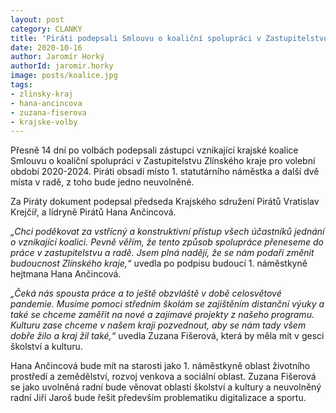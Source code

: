```yaml
---
layout: post
category: CLANKY
title: 'Piráti podepsali Smlouvu o koaliční spolupráci v Zastupitelstvu Zlínského kraje pro volební období 2020–2024'
date: 2020-10-16
author: Jaromír Horký
authorId: jaromir.horky
image: posts/koalice.jpg
tags: 
- zlinsky-kraj
- hana-ancincova
- zuzana-fiserova
- krajske-volby
---
```

Přesně 14 dní po volbách podepsali zástupci vznikající krajské koalice Smlouvu o koaliční spolupráci v Zastupitelstvu Zlínského kraje pro volební období 2020-2024. Piráti obsadí místo 1. statutárního náměstka a další dvě místa v radě, z toho bude jedno neuvolněné.

Za Piráty dokument podepsal předseda Krajského sdružení Pirátů Vratislav Krejčíř, a lídryně Pirátů Hana Ančincová.

*„Chci poděkovat za vstřícný a konstruktivní přístup všech účastníků jednání o vznikající koalici. Pevně věřím, že tento způsob spolupráce přeneseme do práce v zastupitelstvu a radě. Jsem plná nadějí, že se nám podaří změnit budoucnost Zlínského kraje,“* uvedla po podpisu budoucí 1. náměstkyně hejtmana Hana Ančincová.

*„Čeká nás spousta práce a to ještě obzvláště v době celosvětové pandemie. Musíme pomoci středním školám se zajištěním distanční výuky a také se chceme zaměřit na nové a zajímavé projekty z našeho programu. Kulturu zase chceme v našem kraji pozvednout, aby se nám tady všem dobře žilo a kraj žil také,“* uvedla Zuzana Fišerová, která by měla mít v gesci školství a kulturu.

Hana Ančincová bude mít na starosti jako 1. náměstkyně oblast životního prostředí a zemědělství, rozvoj venkova a sociální oblast. Zuzana Fišerová se jako uvolněná radní bude věnovat oblasti školství a kultury a neuvolněný radní Jiří Jaroš bude řešit především problematiku digitalizace a sportu.
